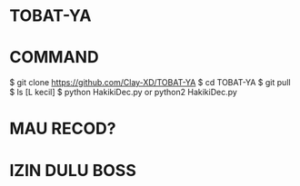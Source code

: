 # TOBAT-YA
# COMMAND #
$ git clone https://github.com/Clay-XD/TOBAT-YA
$ cd TOBAT-YA
$ git pull
$ ls [L kecil]
$ python HakikiDec.py or python2 HakikiDec.py
# MAU RECOD?
# IZIN DULU BOSS
